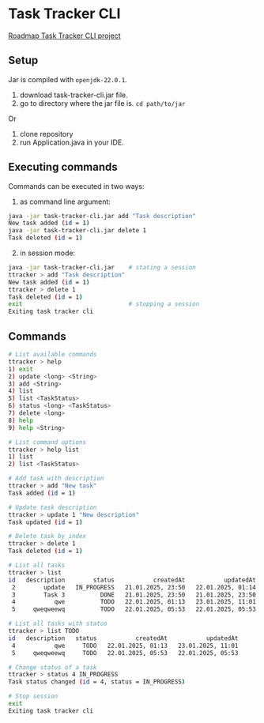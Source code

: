 # Task Tracker CLI

[Roadmap Task Tracker CLI project](https://roadmap.sh/projects/task-tracker)

## Setup

Jar is compiled with `openjdk-22.0.1`.

1) download task-tracker-cli.jar file.
2) go to directory where the jar file is. `cd path/to/jar`

Or

1) clone repository
2) run Application.java in your IDE.

## Executing commands

Commands can be executed in two ways:
1) as command line argument:

```bash
java -jar task-tracker-cli.jar add "Task description"
New task added (id = 1)
java -jar task-tracker-cli.jar delete 1
Task deleted (id = 1)
```

2) in session mode:

```bash
java -jar task-tracker-cli.jar    # stating a session
ttracker > add "Task description"
New task added (id = 1)
ttracker > delete 1
Task deleted (id = 1)
exit                              # stopping a session
Exiting task tracker cli
```

## Commands

```bash
# List available commands
ttracker > help
1) exit 
2) update <long> <String>
3) add <String>
4) list 
5) list <TaskStatus>
6) status <long> <TaskStatus>
7) delete <long>
8) help 
9) help <String>

# List command options
ttracker > help list
1) list 
2) list <TaskStatus>

# Add task with description
ttracker > add "New task"
Task added (id = 1)

# Update task description
ttracker > update 1 "New description"
Task updated (id = 1)

# Delete task by index
ttracker > delete 1
Task deleted (id = 1)

# List all tasks
ttracker > list 
id   description        status           createdAt           updatedAt
 2        update   IN_PROGRESS   21.01.2025, 23:50   22.01.2025, 01:14
 3        Task 3          DONE   21.01.2025, 23:50   21.01.2025, 23:50
 4           qwe          TODO   22.01.2025, 01:13   23.01.2025, 11:01
 5     qweqweewq          TODO   22.01.2025, 05:53   22.01.2025, 05:53

# List all tasks with status
ttracker > list TODO
id   description   status           createdAt           updatedAt
 4           qwe     TODO   22.01.2025, 01:13   23.01.2025, 11:01
 5     qweqweewq     TODO   22.01.2025, 05:53   22.01.2025, 05:53

# Change status of a task
ttracker > status 4 IN_PROGRESS
Task status changed (id = 4, status = IN_PROGRESS)

# Stop session
exit
Exiting task tracker cli
```